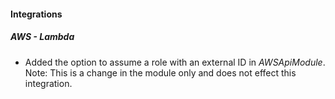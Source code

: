 
#### Integrations

##### AWS - Lambda

- Added the option to assume a role with an external ID in *AWSApiModule*. Note: This is a change in the module only and does not effect this integration.
